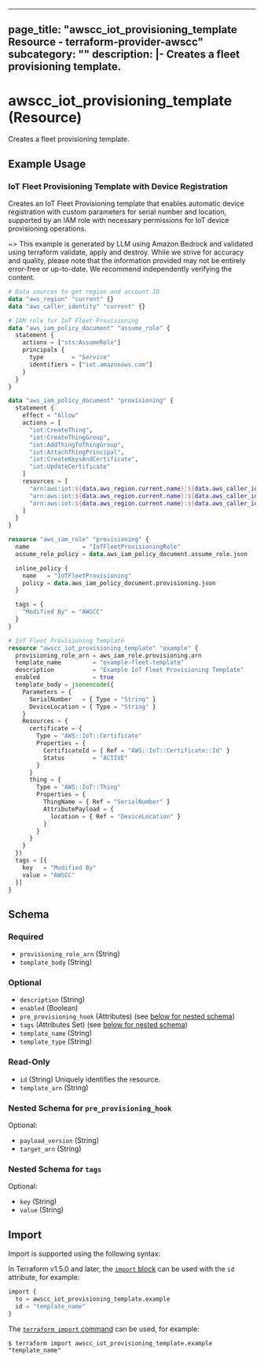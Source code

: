 
---
page_title: "awscc_iot_provisioning_template Resource - terraform-provider-awscc"
subcategory: ""
description: |-
  Creates a fleet provisioning template.
---

# awscc_iot_provisioning_template (Resource)

Creates a fleet provisioning template.

## Example Usage

### IoT Fleet Provisioning Template with Device Registration

Creates an IoT Fleet Provisioning template that enables automatic device registration with custom parameters for serial number and location, supported by an IAM role with necessary permissions for IoT device provisioning operations.

~> This example is generated by LLM using Amazon Bedrock and validated using terraform validate, apply and destroy. While we strive for accuracy and quality, please note that the information provided may not be entirely error-free or up-to-date. We recommend independently verifying the content.

```terraform
# Data sources to get region and account ID
data "aws_region" "current" {}
data "aws_caller_identity" "current" {}

# IAM role for IoT Fleet Provisioning
data "aws_iam_policy_document" "assume_role" {
  statement {
    actions = ["sts:AssumeRole"]
    principals {
      type        = "Service"
      identifiers = ["iot.amazonaws.com"]
    }
  }
}

data "aws_iam_policy_document" "provisioning" {
  statement {
    effect = "Allow"
    actions = [
      "iot:CreateThing",
      "iot:CreateThingGroup",
      "iot:AddThingToThingGroup",
      "iot:AttachThingPrincipal",
      "iot:CreateKeysAndCertificate",
      "iot:UpdateCertificate"
    ]
    resources = [
      "arn:aws:iot:${data.aws_region.current.name}:${data.aws_caller_identity.current.account_id}:thing/*",
      "arn:aws:iot:${data.aws_region.current.name}:${data.aws_caller_identity.current.account_id}:thinggroup/*",
      "arn:aws:iot:${data.aws_region.current.name}:${data.aws_caller_identity.current.account_id}:cert/*"
    ]
  }
}

resource "aws_iam_role" "provisioning" {
  name               = "IoTFleetProvisioningRole"
  assume_role_policy = data.aws_iam_policy_document.assume_role.json

  inline_policy {
    name   = "IoTFleetProvisioning"
    policy = data.aws_iam_policy_document.provisioning.json
  }

  tags = {
    "Modified By" = "AWSCC"
  }
}

# IoT Fleet Provisioning Template
resource "awscc_iot_provisioning_template" "example" {
  provisioning_role_arn = aws_iam_role.provisioning.arn
  template_name         = "example-fleet-template"
  description           = "Example IoT Fleet Provisioning Template"
  enabled               = true
  template_body = jsonencode({
    Parameters = {
      SerialNumber   = { Type = "String" }
      DeviceLocation = { Type = "String" }
    }
    Resources = {
      certificate = {
        Type = "AWS::IoT::Certificate"
        Properties = {
          CertificateId = { Ref = "AWS::IoT::Certificate::Id" }
          Status        = "ACTIVE"
        }
      }
      thing = {
        Type = "AWS::IoT::Thing"
        Properties = {
          ThingName = { Ref = "SerialNumber" }
          AttributePayload = {
            location = { Ref = "DeviceLocation" }
          }
        }
      }
    }
  })
  tags = [{
    key   = "Modified By"
    value = "AWSCC"
  }]
}
```

<!-- schema generated by tfplugindocs -->
## Schema

### Required

- `provisioning_role_arn` (String)
- `template_body` (String)

### Optional

- `description` (String)
- `enabled` (Boolean)
- `pre_provisioning_hook` (Attributes) (see [below for nested schema](#nestedatt--pre_provisioning_hook))
- `tags` (Attributes Set) (see [below for nested schema](#nestedatt--tags))
- `template_name` (String)
- `template_type` (String)

### Read-Only

- `id` (String) Uniquely identifies the resource.
- `template_arn` (String)

<a id="nestedatt--pre_provisioning_hook"></a>
### Nested Schema for `pre_provisioning_hook`

Optional:

- `payload_version` (String)
- `target_arn` (String)


<a id="nestedatt--tags"></a>
### Nested Schema for `tags`

Optional:

- `key` (String)
- `value` (String)

## Import

Import is supported using the following syntax:

In Terraform v1.5.0 and later, the [`import` block](https://developer.hashicorp.com/terraform/language/import) can be used with the `id` attribute, for example:

```terraform
import {
  to = awscc_iot_provisioning_template.example
  id = "template_name"
}
```

The [`terraform import` command](https://developer.hashicorp.com/terraform/cli/commands/import) can be used, for example:

```shell
$ terraform import awscc_iot_provisioning_template.example "template_name"
```
